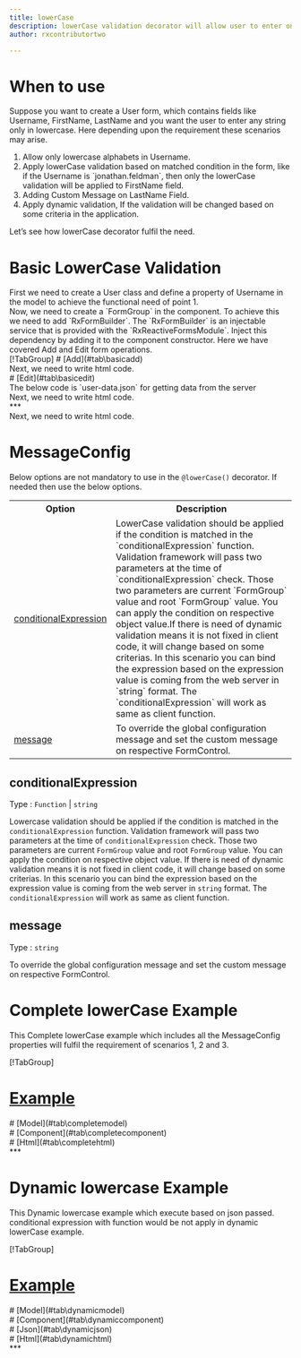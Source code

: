 ```yaml
---
title: lowerCase 
description: lowerCase validation decorator will allow user to enter only the lowercase alphabets.
author: rxcontributortwo

---
```

# When to use
Suppose you want to create a User form, which contains fields like Username, FirstName, LastName and you want the user to enter any string only in lowercase. Here depending upon the requirement these scenarios may arise.
<ol>
    <li>Allow only lowercase alphabets in Username.</li>
    <li>Apply lowerCase validation based on matched condition in the form, like if the Username is `jonathan.feldman`, then only the lowerCase validation will be applied to FirstName field.</li>
    <li>Adding Custom Message on LastName Field.</li>
    <li>Apply dynamic validation, If the validation will be changed based on some criteria in the application.</li>
</ol>
Let’s see how lowerCase decorator fulfil the need.

# Basic LowerCase Validation

<data-scope scope="['decorator']">
First we need to create a User class and define a property of Username in the model to achieve the functional need of point 1.
<div component="app-code" key="lowerCase-add-model"></div> 
</data-scope>
Now, we need to create a `FormGroup` in the component. To achieve this we need to add `RxFormBuilder`. The `RxFormBuilder` is an injectable service that is provided with the `RxReactiveFormsModule`. Inject this dependency by adding it to the component constructor.
Here we have covered Add and Edit form operations. 

<data-scope scope="['decorator']">
<div component="app-tabs" key="basic-operations"></div>
[!TabGroup]
# [Add](#tab\basicadd)
<div component="app-code" key="lowerCase-add-component"></div> 
Next, we need to write html code.
<div component="app-code" key="lowerCase-add-html"></div> 
<div component="app-lowerCase-add" title="lowerCase Decorator for add Example"></div>
# [Edit](#tab\basicedit)
<div component="app-code" key="lowerCase-edit-component"></div> 
The below code is `user-data.json` for getting data from the server
<div component="app-code" key="data-json"></div> 
Next, we need to write html code.
<div component="app-code" key="lowerCase-edit-html"></div> 
<div component="app-lowerCase-add" title="lowerCase Decorator for edit Example"></div>
***
</data-scope>

<data-scope scope="['validator','templateDriven']">
<div component="app-code" key="lowerCase-add-component"></div> 
Next, we need to write html code.
<div component="app-code" key="lowerCase-add-html"></div> 
<div component="app-lowerCase-add" title="lowerCase Decorator for add Example"></div>
</data-scope>

# MessageConfig 
Below options are not mandatory to use in the `@lowerCase()` decorator. If needed then use the below options.

<table class="table table-bordered table-striped">
<tr><th>Option</th><th>Description</th></tr>
<tr><td><a href="#conditionalExpression" title="conditionalExpression">conditionalExpression</a></td><td>LowerCase validation should be applied if the condition is matched in the `conditionalExpression` function. Validation framework will pass two parameters at the time of `conditionalExpression` check. Those two parameters are current `FormGroup` value and root `FormGroup` value. You can apply the condition on respective object value.If there is need of dynamic validation means it is not fixed in client code, it will change based on some criterias. In this scenario you can bind the expression based on the expression value is coming from the web server in `string` format. The `conditionalExpression` will work as same as client function.</td></tr>
<tr><td><a href="#message" title="message">message</a></td><td>To override the global configuration message and set the custom message on respective FormControl.</td></tr>
</table>

## conditionalExpression 
Type :  `Function`  |  `string` 

Lowercase validation should be applied if the condition is matched in the `conditionalExpression` function. Validation framework will pass two parameters at the time of `conditionalExpression` check. Those two parameters are current `FormGroup` value and root `FormGroup` value. You can apply the condition on respective object value.
If there is need of dynamic validation means it is not fixed in client code, it will change based on some criterias. In this scenario you can bind the expression based on the expression value is coming from the web server in `string` format. The `conditionalExpression` will work as same as client function.

<div component="app-note" key="lowerCase-conditionalExpressionExampleFunction-model"></div>
<div component="app-code" key="lowerCase-conditionalExpressionExampleFunction-model"></div> 
<div component="app-note" key="lowerCase-conditionalExpressionExampleString-model"></div> 
<div component="app-code" key="lowerCase-conditionalExpressionExampleString-model"></div> 

<div component="app-example-runner" ref-component="app-lowerCase-conditionalExpression" title="lowerCase decorators with conditionalExpression" key="conditionalExpression"></div>

## message 
Type :  `string` 

To override the global configuration message and set the custom message on respective FormControl.

<div component="app-code" key="lowerCase-messageExample-model"></div> 
<div component="app-example-runner" ref-component="app-lowerCase-message" title="lowerCase decorators with message" key="message"></div>

# Complete lowerCase Example

This Complete lowerCase example which includes all the MessageConfig properties will fulfil the requirement of scenarios 1, 2 and 3.

<div component="app-tabs" key="complete"></div>

[!TabGroup]
# [Example](#tab\completeexample)
<div component="app-lowerCase-complete"></div>
<data-scope scope="['decorator']">
# [Model](#tab\completemodel)
<div component="app-code" key="lowerCase-complete-model"></div> 
</data-scope>
# [Component](#tab\completecomponent)
<div component="app-code" key="lowerCase-complete-component"></div> 
# [Html](#tab\completehtml)
<div component="app-code" key="lowerCase-complete-html"></div> 
***

# Dynamic lowercase Example

This Dynamic lowercase example which execute based on json passed. conditional expression with function would be not apply in dynamic lowerCase example. 

<div component="app-tabs" key="dynamic"></div>

[!TabGroup]
# [Example](#tab\dynamicexample)
<div component="app-lowerCase-dynamic"></div>
<data-scope scope="['decorator']">
# [Model](#tab\dynamicmodel)
<div component="app-code" key="lowerCase-dynamic-model"></div>
</data-scope>
# [Component](#tab\dynamiccomponent)
<div component="app-code" key="lowerCase-dynamic-component"></div>
# [Json](#tab\dynamicjson)
<div component="app-code" key="lowerCase-dynamic-json"></div>
# [Html](#tab\dynamichtml)
<div component="app-code" key="lowerCase-dynamic-html"></div> 
***
